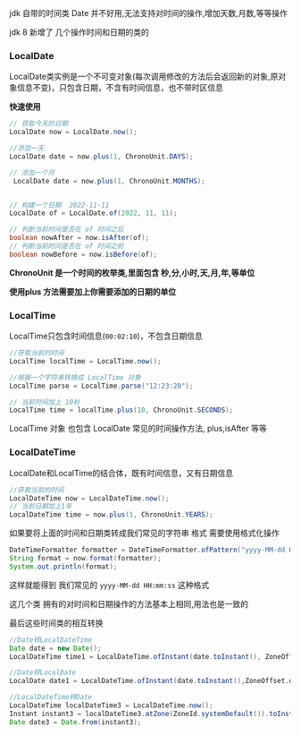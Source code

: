 jdk 自带的时间类 Date 并不好用,无法支持对时间的操作,增加天数,月数,等等操作

jdk 8 新增了 几个操作时间和日期的类的

### LocalDate

LocalDate类实例是一个不可变对象(每次调用修改的方法后会返回新的对象,原对象信息不变)，只包含日期，不含有时间信息，也不带时区信息

**快速使用**

```java
// 获取今天的日期
LocalDate now = LocalDate.now();

//添加一天
LocalDate date = now.plus(1, ChronoUnit.DAYS);

// 添加一个月
 LocalDate date = now.plus(1, ChronoUnit.MONTHS);


// 构建一个日期  2022-11-11
LocalDate of = LocalDate.of(2022, 11, 11);

// 判断当前时间是否在 of 时间之后
boolean nowAfter = now.isAfter(of);
// 判断当前时间是否在 of 时间之前
boolean nowBefore = now.isBefore(of);
```

**ChronoUnit  是一个时间的枚举类,里面包含 秒,分,小时,天,月,年,等单位**

**使用plus 方法需要加上你需要添加的日期的单位**





### LocalTime

LocalTime只包含时间信息(`00:02:10`)，不包含日期信息

```java
//获取当前的时间
LocalTime localTime = LocalTime.now();

//根据一个字符串转换成 LocalTime 对象
LocalTime parse = LocalTime.parse("12:23:20");

// 当前时间加上 10秒
LocalTime time = localTime.plus(10, ChronoUnit.SECONDS);
```

LocalTime 对象 也包含  LocalDate 常见的时间操作方法, plus,isAfter 等等

### LocalDateTime

LocalDate和LocalTime的结合体，既有时间信息，又有日期信息

```java
//获取当前的时间
LocalDateTime now = LocalDateTime.now();
// 当前日期加上1年
LocalDateTime time = now.plus(1, ChronoUnit.YEARS);
```





如果要将上面的时间和日期类转成我们常见的字符串 格式 需要使用格式化操作

```java
DateTimeFormatter formatter = DateTimeFormatter.ofPattern("yyyy-MM-dd HH:mm:ss");
String format = now.format(formatter);
System.out.println(format);
```

这样就能得到 我们常见的 `yyyy-MM-dd HH:mm:ss` 这种格式

这几个类 拥有的对时间和日期操作的方法基本上相同,用法也是一致的

最后这些时间类的相互转换

```java
//Date转LocalDateTime
Date date = new Date();
LocalDateTime time1 = LocalDateTime.ofInstant(date.toInstant(), ZoneOffset.of("+8"));

//Date转LocalDate
LocalDate date1 = LocalDateTime.ofInstant(date.toInstant(),ZoneOffset.of("+8")).toLocalDate();

//LocalDateTime转Date
LocalDateTime localDateTime3 = LocalDateTime.now();
Instant instant3 = localDateTime3.atZone(ZoneId.systemDefault()).toInstant();
Date date3 = Date.from(instant3);

```







